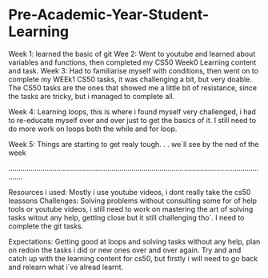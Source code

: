 # Pre-Academic-Year-Student-Learning
Week 1:  learned the basic of git 
Wee  2: Went to youtube and learned about variables and functions, then completed my CS50 Week0 Learning content and task.
Week 3: Had to familiarise myself with conditions, then went on to complete my WEEk1 CS50 tasks, it was challenging a bit, but very doable. The CS50 tasks are the ones that showed me a little bit of resistance, since the tasks are tricky, but i managed to complete all.

Week 4: Learning loops, this is where i found myself very challenged, i had to re-educate myself over and over just to get the basics of it. I still need to do more work on loops both the while and for loop.

Week 5: Things are starting to get realy tough. . . we`ll see by the ned of the week

...................................................................................................................................

Resources i used: Mostly i use youtube videos, i dont really take the cs50 leassons 
Challenges: Solving problems without consulting some for of help tools or youtube videos, i still need to work on mastering the art of solving tasks witout any help, getting close but it still challenging tho`. I need to complete the git tasks. 

Expectations: Getting good at loops and solving tasks without any help, plan on redoin the tasks i did or new ones over and over again. Try and and catch up with the learning content for cs50, but firstly i will need to go back and relearn what i`ve alread learnt. 